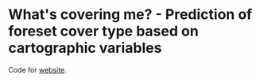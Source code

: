 # What's covering me? - Prediction of foreset cover type based on cartographic variables

Code for [website](https://tulimid1.github.io/what-is-covering-me/). 
